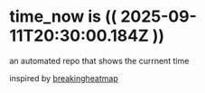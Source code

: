 # time_now is (( 2025-09-11T20:30:00.184Z ))

an automated repo that shows the currnent time

inspired by [breakingheatmap](https://github.com/breakingheatmap/breakingheatmap)